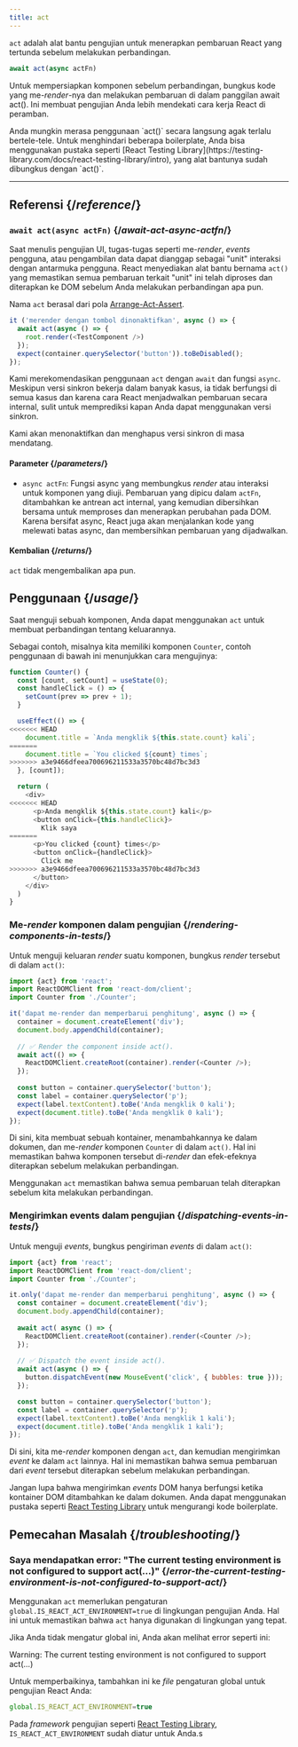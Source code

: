 ```yaml
---
title: act
---
```


<Intro>

`act` adalah alat bantu pengujian untuk menerapkan pembaruan React yang tertunda sebelum melakukan perbandingan.

```js
await act(async actFn)
```

</Intro>

Untuk mempersiapkan komponen sebelum perbandingan, bungkus kode yang me-*render*-nya dan melakukan pembaruan di dalam panggilan await act(). Ini membuat pengujian Anda lebih mendekati cara kerja React di peramban.

<Note>
Anda mungkin merasa penggunaan `act()` secara langsung agak terlalu bertele-tele. Untuk menghindari beberapa boilerplate, Anda bisa menggunakan pustaka seperti [React Testing Library](https://testing-library.com/docs/react-testing-library/intro), yang alat bantunya sudah dibungkus dengan `act()`.
</Note>


<InlineToc />

---

## Referensi {/*reference*/}

### `await act(async actFn)` {/*await-act-async-actfn*/}

Saat menulis pengujian UI, tugas-tugas seperti me-*render*, *events* pengguna, atau pengambilan data dapat dianggap sebagai "unit" interaksi dengan antarmuka pengguna. React menyediakan alat bantu bernama `act()` yang memastikan semua pembaruan terkait "unit" ini telah diproses dan diterapkan ke DOM sebelum Anda melakukan perbandingan apa pun.

Nama `act` berasal dari pola [Arrange-Act-Assert](https://wiki.c2.com/?ArrangeActAssert).

```js {2,4}
it ('merender dengan tombol dinonaktifkan', async () => {
  await act(async () => {
    root.render(<TestComponent />)
  });
  expect(container.querySelector('button')).toBeDisabled();
});
```

<Note>

Kami merekomendasikan penggunaan `act` dengan `await` dan fungsi `async`. Meskipun versi sinkron bekerja dalam banyak kasus, ia tidak berfungsi di semua kasus dan karena cara React menjadwalkan pembaruan secara internal, sulit untuk memprediksi kapan Anda dapat menggunakan versi sinkron.

Kami akan menonaktifkan dan menghapus versi sinkron di masa mendatang.

</Note>

#### Parameter {/*parameters*/}

* `async actFn`: Fungsi async yang membungkus *render* atau interaksi untuk komponen yang diuji. Pembaruan yang dipicu dalam `actFn`, ditambahkan ke antrean act internal, yang kemudian dibersihkan bersama untuk memproses dan menerapkan perubahan pada DOM. Karena bersifat async, React juga akan menjalankan kode yang melewati batas async, dan membersihkan pembaruan yang dijadwalkan.

#### Kembalian {/*returns*/}

`act` tidak mengembalikan apa pun.

## Penggunaan {/*usage*/}

Saat menguji sebuah komponen, Anda dapat menggunakan `act` untuk membuat perbandingan tentang keluarannya.

Sebagai contoh, misalnya kita memiliki komponen `Counter`, contoh penggunaan di bawah ini menunjukkan cara mengujinya:

```js
function Counter() {
  const [count, setCount] = useState(0);
  const handleClick = () => {
    setCount(prev => prev + 1);
  }

  useEffect(() => {
<<<<<<< HEAD
    document.title = `Anda mengklik ${this.state.count} kali`;
=======
    document.title = `You clicked ${count} times`;
>>>>>>> a3e9466dfeea700696211533a3570bc48d7bc3d3
  }, [count]);

  return (
    <div>
<<<<<<< HEAD
      <p>Anda mengklik ${this.state.count} kali</p>
      <button onClick={this.handleClick}>
        Klik saya
=======
      <p>You clicked {count} times</p>
      <button onClick={handleClick}>
        Click me
>>>>>>> a3e9466dfeea700696211533a3570bc48d7bc3d3
      </button>
    </div>
  )
}
```

### Me-*render* komponen dalam pengujian {/*rendering-components-in-tests*/}

Untuk menguji keluaran *render* suatu komponen, bungkus *render* tersebut di dalam `act()`:

```js  {10,12}
import {act} from 'react';
import ReactDOMClient from 'react-dom/client';
import Counter from './Counter';

it('dapat me-render dan memperbarui penghitung', async () => {
  container = document.createElement('div');
  document.body.appendChild(container);
  
  // ✅ Render the component inside act().
  await act(() => {
    ReactDOMClient.createRoot(container).render(<Counter />);
  });
  
  const button = container.querySelector('button');
  const label = container.querySelector('p');
  expect(label.textContent).toBe('Anda mengklik 0 kali');
  expect(document.title).toBe('Anda mengklik 0 kali');
});
```

Di sini, kita membuat sebuah kontainer, menambahkannya ke dalam dokumen, dan me-*render* komponen `Counter` di dalam `act()`. Hal ini memastikan bahwa komponen tersebut di-*render* dan efek-efeknya diterapkan sebelum melakukan perbandingan.

Menggunakan `act` memastikan bahwa semua pembaruan telah diterapkan sebelum kita melakukan perbandingan.

### Mengirimkan events dalam pengujian {/*dispatching-events-in-tests*/}

Untuk menguji *events*, bungkus pengiriman *events* di dalam `act()`: 

```js {14,16}
import {act} from 'react';
import ReactDOMClient from 'react-dom/client';
import Counter from './Counter';

it.only('dapat me-render dan memperbarui penghitung', async () => {
  const container = document.createElement('div');
  document.body.appendChild(container);
  
  await act( async () => {
    ReactDOMClient.createRoot(container).render(<Counter />);
  });
  
  // ✅ Dispatch the event inside act().
  await act(async () => {
    button.dispatchEvent(new MouseEvent('click', { bubbles: true }));
  });

  const button = container.querySelector('button');
  const label = container.querySelector('p');
  expect(label.textContent).toBe('Anda mengklik 1 kali');
  expect(document.title).toBe('Anda mengklik 1 kali');
});
```

Di sini, kita me-*render* komponen dengan `act`, dan kemudian mengirimkan *event* ke dalam `act` lainnya. Hal ini memastikan bahwa semua pembaruan dari *event* tersebut diterapkan sebelum melakukan perbandingan.

<Pitfall>

Jangan lupa bahwa mengirimkan *events* DOM hanya berfungsi ketika kontainer DOM ditambahkan ke dalam dokumen. Anda dapat menggunakan pustaka seperti [React Testing Library](https://testing-library.com/docs/react-testing-library/intro) untuk mengurangi kode boilerplate.

</Pitfall>

## Pemecahan Masalah {/*troubleshooting*/}

### Saya mendapatkan error: "The current testing environment is not configured to support act(...)" {/*error-the-current-testing-environment-is-not-configured-to-support-act*/}

Menggunakan `act` memerlukan pengaturan `global.IS_REACT_ACT_ENVIRONMENT=true` di lingkungan pengujian Anda. Hal ini untuk memastikan bahwa `act` hanya digunakan di lingkungan yang tepat.

Jika Anda tidak mengatur global ini, Anda akan melihat error seperti ini:

<ConsoleBlock level="error">

Warning: The current testing environment is not configured to support act(...)

</ConsoleBlock>

Untuk memperbaikinya, tambahkan ini ke *file* pengaturan global untuk pengujian React Anda:

```js
global.IS_REACT_ACT_ENVIRONMENT=true
```

<Note>

Pada *framework* pengujian seperti [React Testing Library](https://testing-library.com/docs/react-testing-library/intro), `IS_REACT_ACT_ENVIRONMENT` sudah diatur untuk Anda.s

</Note>

